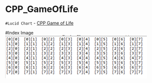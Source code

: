 # CPP_GameOfLife


`#Lucid Chart` - [CPP Game of Life](https://lucid.app/lucidchart/99aec52f-19a8-41a2-9398-1c6e92c4c090/edit?beaconFlowId=F92CA501A1A26C7B&page=0_0# "game_of_life")


#Index Image
<img src = "https://github.com/err03/CPP_GameOfLife/blob/test-file/array_8_8.PNG" alt="8*8" title="8*8">
